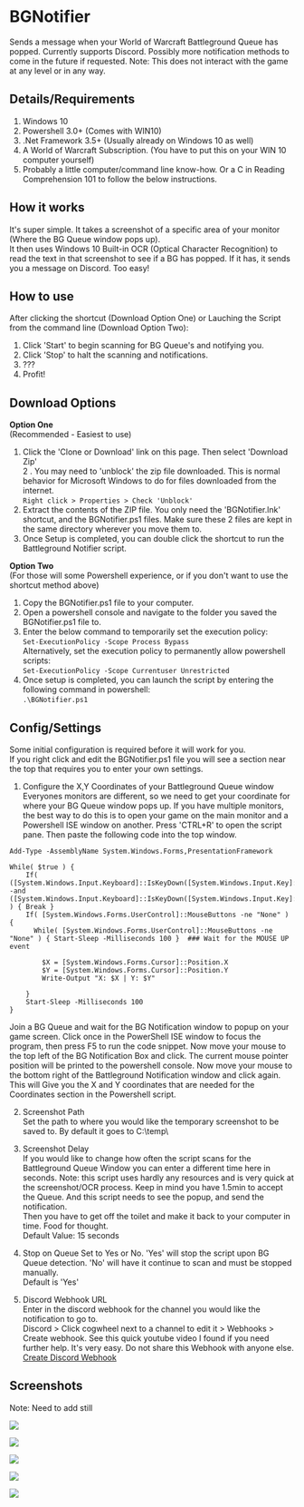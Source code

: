 # BGNotifier
Sends a message when your World of Warcraft Battleground Queue has popped.
Currently supports Discord. Possibly more notification methods to come in the future if requested.
Note: This does not interact with the game at any level or in any way.

## Details/Requirements
1. Windows 10
2. Powershell 3.0+ (Comes with WIN10)
3. .Net Framework 3.5+ (Usually already on Windows 10 as well)
4. A World of Warcraft Subscription. (You have to put this on your WIN 10 computer yourself)
5. Probably a little computer/command line know-how. Or a C in Reading Comprehension 101 to follow the below instructions.

## How it works
It's super simple. It takes a screenshot of a specific area of your monitor (Where the BG Queue window pops up).  
It then uses Windows 10 Built-in OCR (Optical Character Recognition) to read the text in that screenshot to see if a BG has popped. If it has, it sends you a message on Discord. Too easy!

## How to use  
After clicking the shortcut (Download Option One) or Lauching the Script from the command line (Download Option Two):
1. Click 'Start' to begin scanning for BG Queue's and notifying you.
2. Click 'Stop' to halt the scanning and notifications.
3. ???
4. Profit!  
  
## Download Options  

**Option One**  
 (Recommended - Easiest to use)

1. Click the 'Clone or Download' link on this page. Then select 'Download Zip'  
2 . You may need to 'unblock' the zip file downloaded. This is normal behavior for Microsoft Windows to do for files downloaded from the internet.  
`Right click > Properties > Check 'Unblock'`
3. Extract the contents of the ZIP file. You only need the 'BGNotifier.lnk' shortcut, and the BGNotifier.ps1 files. Make sure these 2 files are kept in the same directory wherever you move them to.  
4. Once Setup is completed, you can double click the shortcut to run the Battleground Notifier script.  

**Option Two**  
(For those will some Powershell experience, or if you don't want to use the shortcut method above)
1. Copy the BGNotifier.ps1 file to your computer.
2. Open a powershell console and navigate to the folder you saved the BGNotifier.ps1 file to.
3. Enter the below command to temporarily set the execution policy:  
`Set-ExecutionPolicy -Scope Process Bypass`  
Alternatively, set the execution policy to permanently allow powershell scripts:  
`Set-ExecutionPolicy -Scope Currentuser Unrestricted`  
4. Once setup is completed, you can launch the script by entering the following command in powershell:  
`.\BGNotifier.ps1`  

## Config/Settings  
Some initial configuration is required before it will work for you.  
If you right click and edit the BGNotifier.ps1 file you will see a section near the top that requires you to enter your own settings.

1. Configure the X,Y Coordinates of your Battleground Queue window    
Everyones monitors are different, so we need to get your coordinate for where your BG Queue window pops up.
If you have multiple monitors, the best way to do this is to open your game on the main monitor and a Powershell ISE window on another. 
Press 'CTRL+R' to open the script pane. Then paste the following code into the top window.    

```
Add-Type -AssemblyName System.Windows.Forms,PresentationFramework
 
While( $true ) {
    If( ([System.Windows.Input.Keyboard]::IsKeyDown([System.Windows.Input.Key]::LeftShift)) -and ([System.Windows.Input.Keyboard]::IsKeyDown([System.Windows.Input.Key]::LeftCtrl)) ) { Break }
    If( [System.Windows.Forms.UserControl]::MouseButtons -ne "None" ) { 
      While( [System.Windows.Forms.UserControl]::MouseButtons -ne "None" ) { Start-Sleep -Milliseconds 100 }  ### Wait for the MOUSE UP event
      
        $X = [System.Windows.Forms.Cursor]::Position.X
        $Y = [System.Windows.Forms.Cursor]::Position.Y
        Write-Output "X: $X | Y: $Y"

    }
    Start-Sleep -Milliseconds 100
}
```  

Join a BG Queue and wait for the BG Notification window to popup on your game screen. Click once in the PowerShell ISE window to focus the program, then press F5 to run the code snippet. Now move your mouse to the top left of the BG Notification Box and click. The current mouse pointer position will be printed to the powershell console. Now move your mouse to the bottom right of the Battleground Notification window and click again. This will Give you the X and Y coordinates that are needed for the Coordinates section in the Powershell script.

2. Screenshot Path  
Set the path to where you would like the temporary screenshot to be saved to. By default it goes to C:\temp\  

3. Screenshot Delay  
If you would like to change how often the script scans for the Battleground Queue Window you can enter a different time here in seconds.
Note: this script uses hardly any resources and is very quick at the screenshot/OCR process. Keep in mind you have 1.5min to accept the Queue. And this script needs to see the popup, and send the notification.  
Then you have to get off the toilet and make it back to your computer in time. Food for thought.  
Default Value: 15 seconds
  
4. Stop on Queue
Set to Yes or No. 'Yes' will stop the script upon BG Queue detection. 'No' will have it continue to scan and must be stopped manually.  
Default is 'Yes'

5. Discord Webhook URL  
Enter in the discord webhook for the channel you would like the notification to go to.  
Discord > Click cogwheel next to a channel to edit it > Webhooks > Create webhook.
See this quick youtube video I found if you need further help. It's very easy. Do not share this Webhook with anyone else.  
[Create Discord Webhook](https://www.youtube.com/watch?v=zxi926qhP7w)


## Screenshots  
Note: Need to add still

![](https://raw.githubusercontent.com/ninthwalker/BattlegroundNotifier/master/screenshots/-.png)  

![](https://raw.githubusercontent.com/ninthwalker/BattlegroundNotifier/master/screenshots/-png)  

![](https://raw.githubusercontent.com/ninthwalker/BattlegroundNotifier/master/screenshots/-.png)  

![](https://raw.githubusercontent.com/ninthwalker/BattlegroundNotifier/master/screenshots/-.png)  

![](https://raw.githubusercontent.com/ninthwalker/BattlegroundNotifier/master/screenshots/-.png)
